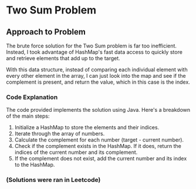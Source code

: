 # Two Sum Problem

## Approach to Problem

The brute force solution for the Two Sum problem is far too inefficient. Instead, I took advantage of HashMap's fast data access to quickly store and retrieve elements that add up to the target. 

With this data structure, instead of comparing each individual element with every other element in the array, I can just look into the map and see if the complement is present, and return the value, which in this case is the index.

### Code Explanation

The code provided implements the solution using Java. Here's a breakdown of the main steps:

1. Initialize a HashMap to store the elements and their indices.
2. Iterate through the array of numbers.
3. Calculate the complement for each number (target - current number).
4. Check if the complement exists in the HashMap. If it does, return the indices of the current number and its complement.
5. If the complement does not exist, add the current number and its index to the HashMap.

### (Solutions were ran in Leetcode)


